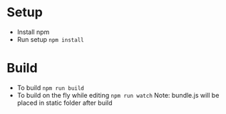 
# Setup
* Install npm
* Run setup `npm install`

# Build
* To build `npm run build`
* To build on the fly while editing `npm run watch`
Note: bundle.js will be placed in static folder after build
